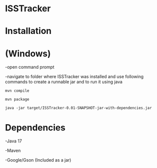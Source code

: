 # ISSTracker

# Installation
# (Windows)
-open command prompt

-navigate to folder where ISSTracker was installed and use following commands to create a runnable jar and to run it using java

```
mvn compile

mvn package

java -jar target/ISSTracker-0.01-SNAPSHOT-jar-with-dependencies.jar
```


# Dependencies
-Java 17

-Maven

-Google/Gson (Included as a jar)
